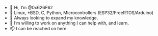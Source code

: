 - 👋 Hi, I’m @0x626F62
- 👀 Linux, *BSD, C, Python, Microcontrollers (ESP32/FreeRTOS/Arduino)
- 🌱 Always looking to expand my knowledge.
- 💞️ I’m willing to work on anything I can help with, and learn.
- 📫 I can be reached on here.

<!---
0x626F62/0x626F62 is a ✨ special ✨ repository because its `README.md` (this file) appears on your GitHub profile.
You can click the Preview link to take a look at your changes.
--->
